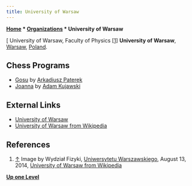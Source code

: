 ```yaml
---
title: University of Warsaw
---
```

**[Home](Home "Home") \* [Organizations](Organizations "Organizations") \* University of Warsaw**



[ University of Warsaw, Faculty of Physics <a id="cite-note-1" href="#cite-ref-1">[1]</a>
**University of Warsaw**, [Warsaw](https://en.wikipedia.org/wiki/Warsaw), [Poland](https://en.wikipedia.org/wiki/Poland).



## Chess Programs


* [Gosu](Gosu "Gosu") by [Arkadiusz Paterek](Arkadiusz_Paterek "Arkadiusz Paterek")
* [Joanna](Joanna "Joanna") by [Adam Kujawski](Adam_Kujawski "Adam Kujawski")


## External Links


* [University of Warsaw](http://en.uw.edu.pl/)
* [University of Warsaw from Wikipedia](https://en.wikipedia.org/wiki/University_of_Warsaw)


## References


1. <a id="cite-ref-1" href="#cite-note-1">↑</a> Image by Wydział Fizyki, [Uniwersytetu Warszawskiego](https://pl.wikipedia.org/wiki/Uniwersytet_Warszawski), August 13, 2014, [University of Warsaw from Wikipedia](https://en.wikipedia.org/wiki/University_of_Warsaw)

**[Up one Level](Organizations "Organizations")**







 
